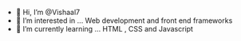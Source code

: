 - 👋 Hi, I’m @Vishaal7
- 👀 I’m interested in ... Web development and front end frameworks
- 🌱 I’m currently learning ... HTML , CSS and Javascript


<!---
Vishaal7/Vishaal7 is a ✨ special ✨ repository because its `README.md` (this file) appears on your GitHub profile.
You can click the Preview link to take a look at your changes.
--->
